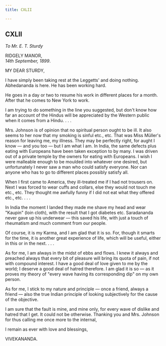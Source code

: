 ```yaml
---
title: CXLII

---
```





  

  


## CXLII

*To Mr. E. T. Sturdy*

RIDGELY MANOR,  
*14th September, 1899*.

MY DEAR STURDY,

I have simply been taking rest at the Leggetts' and doing nothing.
Abhedananda is here. He has been working hard.

He goes in a day or two to resume his work in different places for a
month. After that he comes to New York to work.

I am trying to do something in the line you suggested, but don't know
how far an account of the Hindus will be appreciated by the Western
public when it comes from a Hindu. . . .

Mrs. Johnson is of opinion that no spiritual person ought to be ill. It
also seems to her now that my smoking is sinful etc., etc. That was Miss
Müller's reason for leaving me, my illness. They may be perfectly right,
for aught I know — and you too — but I am what I am. In India, the same
defects plus eating with Europeans have been taken exception to by many.
I was driven out of a private temple by the owners for eating with
Europeans. I wish I were malleable enough to be moulded into whatever
one desired, but unfortunately I never saw a man who could satisfy
everyone. Nor can anyone who has to go to different places possibly
satisfy all.

When I first came to America, they ill-treated me if I had not trousers
on. Next I was forced to wear cuffs and collars, else they would not
touch me etc., etc. They thought me awfully funny if I did not eat what
they offered etc., etc. . . .

In India the moment I landed they made me shave my head and wear
"Kaupin" (loin cloth), with the result that I got diabetes etc.
Saradananda never gave up his underwear — this saved his life, with just
a touch of rheumatism and much comment from our people.

Of course, it is my Karma, and I am glad that it is so. For, though it
smarts for the time, it is another great experience of life, which will
be useful, either in this or in the next. . . .

As for me, I am always in the midst of ebbs and flows. I knew it always
and preached always that every bit of pleasure will bring its quota of
pain, if not with compound interest. I have a good deal of love given to
me by the world; I deserve a good deal of hatred therefore. I am glad it
is so — as it proves my theory of "every wave having its corresponding
dip" on my own person.

As for me, I stick to my nature and principle — once a friend, always a
friend — also the true Indian principle of looking subjectively for the
cause of the objective.

I am sure that the fault is mine, and mine only, for every wave of
dislike and hatred that I get. It could not be otherwise. Thanking you
and Mrs. Johnson for thus calling me once more to the internal, 

I remain as ever with love and blessings,

VIVEKANANDA.


